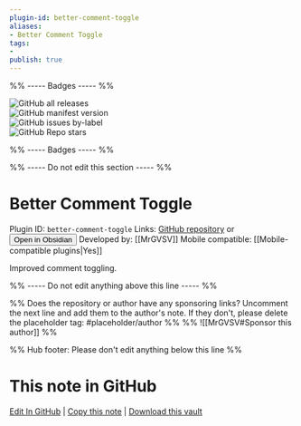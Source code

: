 ```yaml
---
plugin-id: better-comment-toggle
aliases:
- Better Comment Toggle
tags: 
- 
publish: true
---
```


%% ----- Badges ----- %%

![GitHub all releases](https://img.shields.io/github/downloads/MrGVSV/obsidian-better-comment-toggle/total?color=573E7A&logo=github&style=for-the-badge)   
![GitHub manifest version](https://img.shields.io/github/manifest-json/v/MrGVSV/obsidian-better-comment-toggle?color=573E7A&logo=github&style=for-the-badge)   
![GitHub issues by-label](https://img.shields.io/github/issues/MrGVSV/obsidian-better-comment-toggle/help%20wanted?color=573E7A&logo=github&style=for-the-badge)   
![GitHub Repo stars](https://img.shields.io/github/stars/MrGVSV/obsidian-better-comment-toggle?color=573E7A&logo=github&style=for-the-badge)

%% ----- Badges ----- %%

%% ----- Do not edit this section ----- %%

# Better Comment Toggle

Plugin ID: `better-comment-toggle`
Links: [GitHub repository](https://github.com/MrGVSV/obsidian-better-comment-toggle) or [<button id=HH>Open in Obsidian</button>](obsidian://show-plugin?id=better-comment-toggle)
Developed by: [[MrGVSV]]
Mobile compatible: [[Mobile-compatible plugins|Yes]]

Improved comment toggling.

%% ----- Do not edit anything above this line ----- %% 

%% Does the repository or author have any sponsoring links? Uncomment the next line and add them to the author's note. If they don't, please delete the placeholder tag: #placeholder/author %%
%% ![[MrGVSV#Sponsor this author]] %%

%% Hub footer: Please don't edit anything below this line %%

# This note in GitHub

<span class="git-footer">[Edit In GitHub](https://github.dev/obsidian-community/obsidian-hub/blob/main/02%20-%20Community%20Expansions/02.05%20All%20Community%20Expansions/Plugins/better-comment-toggle.md "git-hub-edit-note") | [Copy this note](https://raw.githubusercontent.com/obsidian-community/obsidian-hub/main/02%20-%20Community%20Expansions/02.05%20All%20Community%20Expansions/Plugins/better-comment-toggle.md "git-hub-copy-note") | [Download this vault](https://github.com/obsidian-community/obsidian-hub/archive/refs/heads/main.zip "git-hub-download-vault") </span>
